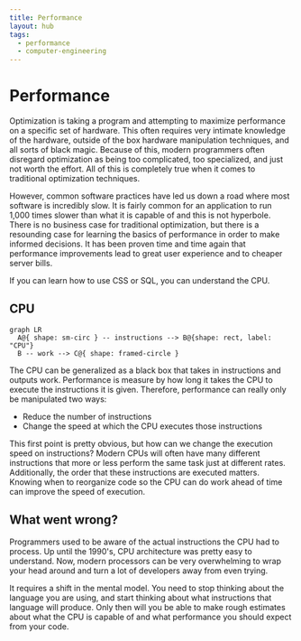```yaml
---
title: Performance
layout: hub
tags:
  - performance
  - computer-engineering
---
```


# Performance

Optimization is taking a program and attempting to maximize performance on a
specific set of hardware. This often requires very intimate knowledge of the
hardware, outside of the box hardware manipulation techniques, and all sorts of
black magic. Because of this, modern programmers often disregard optimization as
being too complicated, too specialized, and just not worth the effort. All of
this is completely true when it comes to traditional optimization techniques.

However, common software practices have led us down a road where most software
is incredibly slow. It is fairly common for an application to run 1,000 times
slower than what it is capable of and this is not hyperbole. There is no
business case for traditional optimization, but there is a resounding case for
learning the basics of performance in order to make informed decisions. It has
been proven time and time again that performance improvements lead to great user
experience and to cheaper server bills.

If you can learn how to use CSS or SQL, you can understand the CPU.

## CPU

```mermaid
graph LR
  A@{ shape: sm-circ } -- instructions --> B@{shape: rect, label: "CPU"}
  B -- work --> C@{ shape: framed-circle }
```

The CPU can be generalized as a black box that takes in instructions and outputs
work. Performance is measure by how long it takes the CPU to execute the
instructions it is given. Therefore, performance can really only be manipulated
two ways:

- Reduce the number of instructions
- Change the speed at which the CPU executes those instructions

This first point is pretty obvious, but how can we change the execution speed on
instructions? Modern CPUs will often have many different instructions that more
or less perform the same task just at different rates. Additionally, the order
that these instructions are executed matters. Knowing when to reorganize code so
the CPU can do work ahead of time can improve the speed of execution.

## What went wrong?

Programmers used to be aware of the actual instructions the CPU had to process.
Up until the 1990's, CPU architecture was pretty easy to understand. Now, modern
processors can be very overwhelming to wrap your head around and turn a lot of
developers away from even trying.

It requires a shift in the mental model. You need to stop thinking about the
language you are using, and start thinking about what instructions that language
will produce. Only then will you be able to make rough estimates about what the
CPU is capable of and what performance you should expect from your code.
